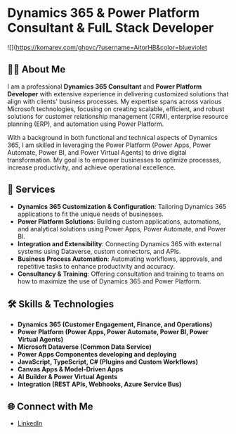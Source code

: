 # Dynamics 365 & Power Platform Consultant & FulL Stack Developer

![](https://komarev.com/ghpvc/?username=AitorHB&color=blueviolet

## 👨‍💻 About Me

I am a professional **Dynamics 365 Consultant** and **Power Platform Developer** with extensive experience in delivering customized solutions that align with clients' business processes. My expertise spans across various Microsoft technologies, focusing on creating scalable, efficient, and robust solutions for customer relationship management (CRM), enterprise resource planning (ERP), and automation using Power Platform.

With a background in both functional and technical aspects of Dynamics 365, I am skilled in leveraging the Power Platform (Power Apps, Power Automate, Power BI, and Power Virtual Agents) to drive digital transformation. My goal is to empower businesses to optimize processes, increase productivity, and achieve operational excellence.

## 💼 Services

- **Dynamics 365 Customization & Configuration**: Tailoring Dynamics 365 applications to fit the unique needs of businesses.
- **Power Platform Solutions**: Building custom applications, automations, and analytical solutions using Power Apps, Power Automate, and Power BI.
- **Integration and Extensibility**: Connecting Dynamics 365 with external systems using Dataverse, custom connectors, and APIs.
- **Business Process Automation**: Automating workflows, approvals, and repetitive tasks to enhance productivity and accuracy.
- **Consultancy & Training**: Offering consultation and training to teams on how to maximize the use of Dynamics 365 and Power Platform.

## 🛠️ Skills & Technologies

- **Dynamics 365 (Customer Engagement, Finance, and Operations)**
- **Power Platform (Power Apps, Power Automate, Power BI, Power Virtual Agents)**
- **Microsoft Dataverse (Common Data Service)**
- **Power Apps Componentes developing and deploying**
- **JavaScript, TypeScript, C# (Plugins and Custom Workflows)**
- **Canvas Apps & Model-Driven Apps**
- **AI Builder & Power Virtual Agents**
- **Integration (REST APIs, Webhooks, Azure Service Bus)**

<!--
## 📊 Recent Projects

### 1. **Custom Power App for Sales Automation**
- Developed a model-driven Power App integrated with Dynamics 365 to streamline the sales process, enabling users to track leads, opportunities, and interactions in real time.
  
### 2. **Automated Invoice Processing**
- Utilized Power Automate to design an automated approval workflow for vendor invoices, reducing manual input and processing time by 60%.
  
### 3. **Power BI Analytics Dashboard for CRM Data**
- Built comprehensive dashboards in Power BI to visualize key business metrics and performance indicators, giving real-time insights into sales, marketing, and customer service KPIs.


## 🎓 Certifications

- **Microsoft Certified: Power Platform Developer Associate**
- **Microsoft Certified: Dynamics 365 Functional Consultant**
- **Microsoft Certified: Azure Fundamentals**
-->
  
## 🌐 Connect with Me

- [LinkedIn](https://es.linkedin.com/in/aitor-herr%C3%A1ez-b%C3%B3veda-84465367)

